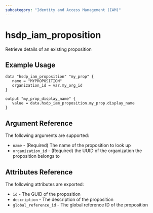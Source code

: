 ```yaml
---
subcategory: "Identity and Access Management (IAM)"
---
```


# hsdp_iam_proposition

Retrieve details of an existing proposition

## Example Usage

```hcl
data "hsdp_iam_proposition" "my_prop" {
   name = "MYPROPOSITION"
   organization_id = var.my_org_id
}
```

```hcl
output "my_prop_display_name" {
   value = data.hsdp_iam_proposition.my_prop.display_name
}
```

## Argument Reference

The following arguments are supported:

* `name` - (Required) The name of the proposition to look up
* `organization_id` - (Required) the UUID of the organization the proposition belongs to

## Attributes Reference

The following attributes are exported:

* `id` - The GUID of the proposition
* `description` - The description of the proposition
* `global_reference_id` - The global reference ID of the proposition
